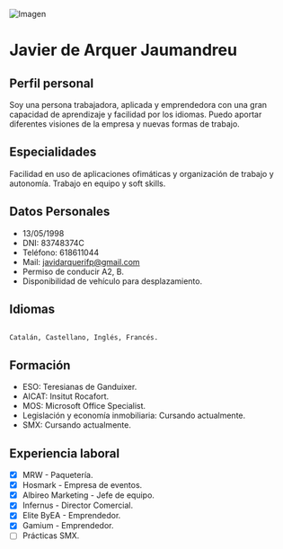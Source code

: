 ![Imagen](https://i.pinimg.com/favicons/ee84e447ddc963dc159d46e319327c33979a73098562af9201c2a482.png?f98b5fa4b0e2303c42b6bb6edfee6167)


# Javier de Arquer Jaumandreu

## Perfil personal

Soy una persona trabajadora, aplicada y emprendedora con una gran capacidad de aprendizaje y facilidad por los idiomas.
Puedo aportar diferentes visiones de la empresa y nuevas formas de trabajo. 

## Especialidades

Facilidad en uso de aplicaciones ofimáticas y organización de trabajo y autonomía. Trabajo en equipo y soft skills.

## Datos Personales

- 13/05/1998
- DNI: 83748374C
- Teléfono: 618611044
- Mail: javidarquerifp@gmail.com
- Permiso de conducir A2, B.
- Disponibilidad de vehículo para desplazamiento.


## Idiomas
```

Catalán, Castellano, Inglés, Francés.

```

## Formación

- ESO: Teresianas de Ganduixer.
- AICAT: Insitut Rocafort.
- MOS: Microsoft Office Specialist.
- Legislación y economía inmobiliaria: Cursando actualmente.
- SMX: Cursando actualmente.


## Experiencia laboral

- [x] MRW - Paquetería.
- [x] Hosmark - Empresa de eventos.
- [x] Albireo Marketing - Jefe de equipo.
- [x] Infernus - Director Comercial.
- [x] Elite ByEA - Emprendedor. 
- [x] Gamium - Emprendedor.
- [ ] Prácticas SMX.
